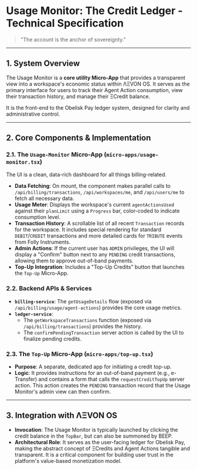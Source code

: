 # Usage Monitor: The Credit Ledger - Technical Specification

> "The account is the anchor of sovereignty."

---

## 1. System Overview

The Usage Monitor is a **core utility Micro-App** that provides a transparent view into a workspace's economic status within ΛΞVON OS. It serves as the primary interface for users to track their Agent Action consumption, view their transaction history, and manage their ΞCredit balance.

It is the front-end to the Obelisk Pay ledger system, designed for clarity and administrative control.

---

## 2. Core Components & Implementation

### 2.1. The `Usage-Monitor` Micro-App (`micro-apps/usage-monitor.tsx`)
The UI is a clean, data-rich dashboard for all things billing-related.
- **Data Fetching**: On mount, the component makes parallel calls to `/api/billing/transactions`, `/api/workspaces/me`, and `/api/users/me` to fetch all necessary data.
- **Usage Meter**: Displays the workspace's current `agentActionsUsed` against their `planLimit` using a `Progress` bar, color-coded to indicate consumption level.
- **Transaction History**: A scrollable list of all recent `Transaction` records for the workspace. It includes special rendering for standard `DEBIT`/`CREDIT` transactions and more detailed cards for `TRIBUTE` events from Folly Instruments.
- **Admin Actions**: If the current user has `ADMIN` privileges, the UI will display a "Confirm" button next to any `PENDING` credit transactions, allowing them to approve out-of-band payments.
- **Top-Up Integration**: Includes a "Top-Up Credits" button that launches the `Top-Up` Micro-App.

### 2.2. Backend APIs & Services
- **`billing-service`**: The `getUsageDetails` flow (exposed via `/api/billing/usage/agent-actions`) provides the core usage metrics.
- **`ledger-service`**:
    - The `getWorkspaceTransactions` function (exposed via `/api/billing/transactions`) provides the history.
    - The `confirmPendingTransaction` server action is called by the UI to finalize pending credits.

### 2.3. The `Top-Up` Micro-App (`micro-apps/top-up.tsx`)
- **Purpose**: A separate, dedicated app for initiating a credit top-up.
- **Logic**: It provides instructions for an out-of-band payment (e.g., e-Transfer) and contains a form that calls the `requestCreditTopUp` server action. This action creates the `PENDING` transaction record that the Usage Monitor's admin view can then confirm.

---

## 3. Integration with ΛΞVON OS

- **Invocation**: The Usage Monitor is typically launched by clicking the credit balance in the `TopBar`, but can also be summoned by BEEP.
- **Architectural Role**: It serves as the user-facing ledger for Obelisk Pay, making the abstract concept of ΞCredits and Agent Actions tangible and transparent. It is a critical component for building user trust in the platform's value-based monetization model.

